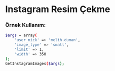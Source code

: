 # Instagram Resim Çekme
### Örnek Kullanım:

```sh
$args = array(
    'user_nick' => 'melih.duman',
    'image_type' => 'small',
    'limit' => 1,
    'width' => 350
);
GetInstagramImages($args);
```
